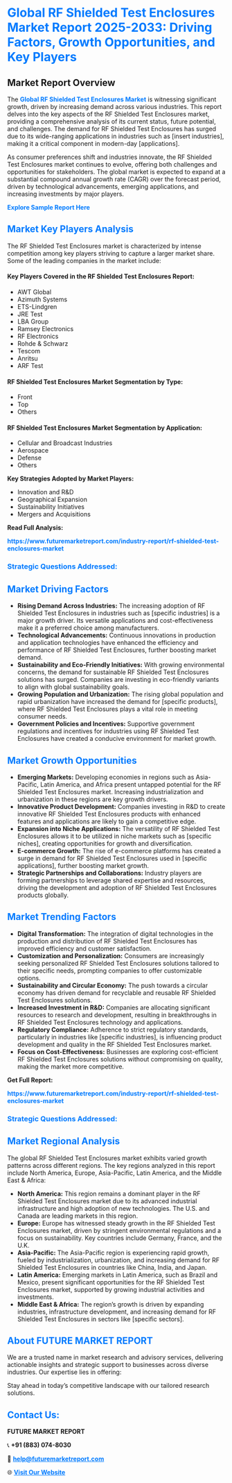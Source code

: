 <h1 style="color: #007BFF;">Global RF Shielded Test Enclosures Market Report 2025-2033: Driving Factors, Growth Opportunities, and Key Players</h1>

<section id="overview">
<h2>Market Report Overview</h2>
<p>The <a href="https://www.futuremarketreport.com/industry-report/rf-shielded-test-enclosures-market" style="color: #007BFF; text-decoration: none;"><strong>Global RF Shielded Test Enclosures Market</strong></a> is witnessing significant growth, driven by increasing demand across various industries. This report delves into the key aspects of the RF Shielded Test Enclosures market, providing a comprehensive analysis of its current status, future potential, and challenges. The demand for RF Shielded Test Enclosures has surged due to its wide-ranging applications in industries such as [insert industries], making it a critical component in modern-day [applications].</p>
<p>As consumer preferences shift and industries innovate, the RF Shielded Test Enclosures market continues to evolve, offering both challenges and opportunities for stakeholders. The global market is expected to expand at a substantial compound annual growth rate (CAGR) over the forecast period, driven by technological advancements, emerging applications, and increasing investments by major players.</p>
</section>

<section id="overview">
<p><a href="https://www.futuremarketreport.com/request-sample/reportId=57449" style="color: #007BFF; text-decoration: none;"><strong>Explore Sample Report Here</strong></a></p>
</section>

<section id="key-players">
<h2 style="color: #007BFF;">Market Key Players Analysis</h2>
<p>The RF Shielded Test Enclosures market is characterized by intense competition among key players striving to capture a larger market share. Some of the leading companies in the market include:</p>
<h4>Key Players Covered in the RF Shielded Test Enclosures Report:</h4>
<ul><li>AWT Global</li><li>Azimuth Systems</li><li>ETS-Lindgren</li><li>JRE Test</li><li>LBA Group</li><li>Ramsey Electronics</li><li>RF Electronics</li><li>Rohde &amp; Schwarz</li><li>Tescom</li><li>Anritsu</li><li>ARF Test</li></ul>
<h4>RF Shielded Test Enclosures Market Segmentation by Type:</h4>
<ul><li>Front</li><li>Top</li><li>Others</li></ul>

<h4>RF Shielded Test Enclosures Market Segmentation by Application:</h4>
<ul><li>Cellular and Broadcast Industries</li><li>Aerospace</li><li>Defense</li><li>Others</li></ul>
<p><strong>Key Strategies Adopted by Market Players:</strong></p>
<ul>
<li>Innovation and R&D</li>
<li>Geographical Expansion</li>
<li>Sustainability Initiatives</li>
<li>Mergers and Acquisitions</li>
</ul>
</section>

<section>
<p><strong>Read Full Analysis: </strong></p><a href="https://www.futuremarketreport.com/industry-report/rf-shielded-test-enclosures-market" style="color: #007BFF; text-decoration: none;"><strong>https://www.futuremarketreport.com/industry-report/rf-shielded-test-enclosures-market</strong></a>
<h3 style="color: #007BFF;">Strategic Questions Addressed:</h3>
</section>

<section id="driving-factors">
<h2 style="color: #007BFF;">Market Driving Factors</h2>
<ul>
<li><strong>Rising Demand Across Industries:</strong> The increasing adoption of RF Shielded Test Enclosures in industries such as [specific industries] is a major growth driver. Its versatile applications and cost-effectiveness make it a preferred choice among manufacturers.</li>
<li><strong>Technological Advancements:</strong> Continuous innovations in production and application technologies have enhanced the efficiency and performance of RF Shielded Test Enclosures, further boosting market demand.</li>
<li><strong>Sustainability and Eco-Friendly Initiatives:</strong> With growing environmental concerns, the demand for sustainable RF Shielded Test Enclosures solutions has surged. Companies are investing in eco-friendly variants to align with global sustainability goals.</li>
<li><strong>Growing Population and Urbanization:</strong> The rising global population and rapid urbanization have increased the demand for [specific products], where RF Shielded Test Enclosures plays a vital role in meeting consumer needs.</li>
<li><strong>Government Policies and Incentives:</strong> Supportive government regulations and incentives for industries using RF Shielded Test Enclosures have created a conducive environment for market growth.</li>
</ul>
</section>

<section id="growth-opportunities">
<h2 style="color: #007BFF;">Market Growth Opportunities</h2>
<ul>
<li><strong>Emerging Markets:</strong> Developing economies in regions such as Asia-Pacific, Latin America, and Africa present untapped potential for the RF Shielded Test Enclosures market. Increasing industrialization and urbanization in these regions are key growth drivers.</li>
<li><strong>Innovative Product Development:</strong> Companies investing in R&D to create innovative RF Shielded Test Enclosures products with enhanced features and applications are likely to gain a competitive edge.</li>
<li><strong>Expansion into Niche Applications:</strong> The versatility of RF Shielded Test Enclosures allows it to be utilized in niche markets such as [specific niches], creating opportunities for growth and diversification.</li>
<li><strong>E-commerce Growth:</strong> The rise of e-commerce platforms has created a surge in demand for RF Shielded Test Enclosures used in [specific applications], further boosting market growth.</li>
<li><strong>Strategic Partnerships and Collaborations:</strong> Industry players are forming partnerships to leverage shared expertise and resources, driving the development and adoption of RF Shielded Test Enclosures products globally.</li>
</ul>
</section>

<section id="trending-factors">
<h2 style="color: #007BFF;">Market Trending Factors</h2>
<ul>
<li><strong>Digital Transformation:</strong> The integration of digital technologies in the production and distribution of RF Shielded Test Enclosures has improved efficiency and customer satisfaction.</li>
<li><strong>Customization and Personalization:</strong> Consumers are increasingly seeking personalized RF Shielded Test Enclosures solutions tailored to their specific needs, prompting companies to offer customizable options.</li>
<li><strong>Sustainability and Circular Economy:</strong> The push towards a circular economy has driven demand for recyclable and reusable RF Shielded Test Enclosures solutions.</li>
<li><strong>Increased Investment in R&D:</strong> Companies are allocating significant resources to research and development, resulting in breakthroughs in RF Shielded Test Enclosures technology and applications.</li>
<li><strong>Regulatory Compliance:</strong> Adherence to strict regulatory standards, particularly in industries like [specific industries], is influencing product development and quality in the RF Shielded Test Enclosures market.</li>
<li><strong>Focus on Cost-Effectiveness:</strong> Businesses are exploring cost-efficient RF Shielded Test Enclosures solutions without compromising on quality, making the market more competitive.</li>
</ul>
</section>

<section>
<p><strong>Get Full Report: </strong></p><a href="https://www.futuremarketreport.com/industry-report/rf-shielded-test-enclosures-market" style="color: #007BFF; text-decoration: none;"><strong>https://www.futuremarketreport.com/industry-report/rf-shielded-test-enclosures-market</strong></a>
<h3 style="color: #007BFF;">Strategic Questions Addressed:</h3>
</section>


<section id="regional-analysis">
<h2 style="color: #007BFF;">Market Regional Analysis</h2>
<p>The global RF Shielded Test Enclosures market exhibits varied growth patterns across different regions. The key regions analyzed in this report include North America, Europe, Asia-Pacific, Latin America, and the Middle East & Africa:</p>
<ul>
<li><strong>North America:</strong> This region remains a dominant player in the RF Shielded Test Enclosures market due to its advanced industrial infrastructure and high adoption of new technologies. The U.S. and Canada are leading markets in this region.</li>
<li><strong>Europe:</strong> Europe has witnessed steady growth in the RF Shielded Test Enclosures market, driven by stringent environmental regulations and a focus on sustainability. Key countries include Germany, France, and the U.K.</li>
<li><strong>Asia-Pacific:</strong> The Asia-Pacific region is experiencing rapid growth, fueled by industrialization, urbanization, and increasing demand for RF Shielded Test Enclosures in countries like China, India, and Japan.</li>
<li><strong>Latin America:</strong> Emerging markets in Latin America, such as Brazil and Mexico, present significant opportunities for the RF Shielded Test Enclosures market, supported by growing industrial activities and investments.</li>
<li><strong>Middle East & Africa:</strong> The region’s growth is driven by expanding industries, infrastructure development, and increasing demand for RF Shielded Test Enclosures in sectors like [specific sectors].</li>
</ul>
</section>

<footer>
<h2 style="color: #007BFF;">About FUTURE MARKET REPORT</h2>
<p>We are a trusted name in market research and advisory services, delivering actionable insights and strategic support to businesses across diverse industries. Our expertise lies in offering:</p>

<p>Stay ahead in today’s competitive landscape with our tailored research solutions.</p>

<h2 style="color: #007BFF;">Contact Us:</h2>
<p><strong>FUTURE MARKET REPORT</strong></p>
<p>📞 <strong>+91 (883) 074-8030</strong></p>
<p>📧 <strong><a href="mailto:help@futuremarketreport.com" style="color: #007BFF;">help@futuremarketreport.com</a></strong></p>
<p>🌐 <strong><a href="https://www.futuremarketreport.com/" style="color: #007BFF;">Visit Our Website</a></strong></p>
</footer>